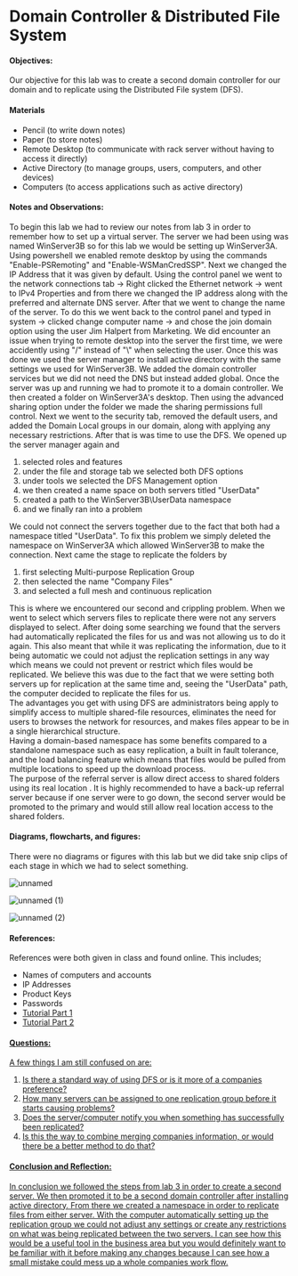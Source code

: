 <h1>Domain Controller & Distributed File System</h1>
  <h4>Objectives:</h4>
  <p>Our objective for this lab was to create a second domain controller for our domain and to replicate using the Distributed File system (DFS).
</p>
  <h4>Materials</h4> 
  <ul>
    <li>Pencil (to write down notes)</li>
    <li>Paper (to store notes)</li>
    <li>Remote Desktop (to communicate with rack server without having  to access it directly)</li>
    <li>Active Directory (to manage groups, users, computers, and other devices)
    <li>Computers (to access applications such as active directory)</li>
  </ul>
  <h4>Notes and Observations:</h4>
    <p>
    To begin this lab we had to review our notes from lab 3 in order to remember how to set up a virtual server. The server we had been using was named WinServer3B so for this lab we would be setting up WinServer3A. Using powershell we enabled remote desktop by using the commands "Enable-PSRemoting" and "Enable-WSManCredSSP". Next we changed the IP Address that it was given by default. Using the control panel we went to the network connections tab -> Right clicked the Ethernet network -> went to IPv4 Properties and from there we changed the IP address along with the preferred and alternate DNS server. After that we went to change the name of the server. To do this we went back to the control panel and typed in system -> clicked change computer name -> and chose the join domain option using the user Jim Halpert from Marketing. We did encounter an issue when trying to remote desktop into the server the first time, we were accidently using "/" instead of "\" when selecting the user. Once this was done we used the server manager to install active directory with the same settings we used for WinServer3B. We added the domain controller services but we did not need the DNS but instead added global. Once the server was up and running we had to promote it to a domain controller. We then created a folder on WinServer3A's desktop. Then using the advanced sharing option under the folder we made the sharing permissions full control. Next we went to the security tab, removed the default users, and added the Domain Local groups in our domain, along with applying any necessary restrictions. After that is was time to use the DFS. We opened up the server manager again and 
<ol>
      <li> selected roles and features </li>
      <li> under the file and storage tab we selected both DFS options </li>
      <li> under tools we selected the DFS Management option </li>
      <li> we then created a name space on both servers titled "UserData" </li>
      <li> created a path to the WinServer3B\UserData namespace </li>
      <li> and we finally ran into a problem </li> 
</ol> 
We could not connect the servers together due to the fact that both had a namespace titled "UserData". To fix this problem we simply deleted the namespace on WinServer3A which allowed WinServer3B to make the connection. Next came the stage to replicate the folders by <ol>
  <li>first selecting Multi-purpose Replication Group </li>
  <li> then selected the name "Company Files" </li>
  <li> and selected a full mesh and continuous replication </li>
</ol>
  This is where we encountered our second and crippling problem. When we went to select which servers files to replicate there were not any servers displayed to select. After doing some searching we found that the servers had automatically replicated the files for us and was not allowing us to do it again. This also meant that while it was replicating the information, due to it being automatic we could not adjust the replication settings in any way which means we could not prevent or restrict which files would be replicated. We believe this was due to the fact that we were setting both servers up for replication at the same time and, seeing the "UserData" path, the computer decided to replicate the files for us.
  <br> The advantages you get with using DFS are administrators being apply to simplify access to multiple shared-file resources, eliminates the need for users to browses the network for resources, and makes files appear to be in a single hierarchical structure.
  <br> Having a domain-based namespace has some benefits compared to a standalone namespace such as easy replication, a built in fault tolerance, and the load balancing feature which means that files would be pulled from multiple locations to speed up the download process.
  <br> The purpose of the referral server is allow direct access to shared folders using its real location . It is highly recommended to have a back-up referral server because if one server were to go down, the second server would be promoted to the primary and would still allow real location access to the shared folders.
    </p>
  <h4>Diagrams, flowcharts, and figures:</h4>
  There were no diagrams or figures with this lab but we did take snip clips of each stage in which we had to select something.
  
 ![unnamed](https://user-images.githubusercontent.com/31741807/55180009-acd22000-5156-11e9-92f4-698d1b176a78.png)
 
 ![unnamed (1)](https://user-images.githubusercontent.com/31741807/55180015-ae034d00-5156-11e9-804f-4f3dfb5db568.png)
 
 ![unnamed (2)](https://user-images.githubusercontent.com/31741807/55180018-af347a00-5156-11e9-8ca7-7443710caf14.png)

  <h4>References:</h4>
    References were both given in class and found online. This includes;
    <ul>
      <li> Names of computers and accounts</li>
      <li> IP Addresses</li>
      <li> Product Keys</li>
      <li> Passwords</li>
      <li><a href="https://nedimmehic.org/2017/10/05/how-to-install-and-configure-distributed-file-system-dfs-2016-part-1/">Tutorial Part 1</li>
      <li><a href="https://nedimmehic.org/2017/11/01/how-to-install-and-configure-distributed-file-system-dfs-2016-part-2/">Tutorial Part 2</li>
    </ul>
  <h4>Questions:</h4>
  A few things I am still confused on are:
  <ol>
  <li> Is there a standard way of using DFS or is it more of a companies preference?</li>
  <li> How many servers can be assigned to one replication group before it starts causing problems?</li>
  <li> Does the server/computer notify you when something has successfully been replicated?</li>
  <li> Is this the way to combine merging companies information, or would there be a better method to do that?</li>
  </ol>
  <h4>Conclusion and Reflection:</h4>
    <p>
    In conclusion we followed the steps from lab 3 in order to create a second server. We then promoted it to be a second domain controller after installing active directory. From there we created a namespace in order to replicate files from either server. With the computer automatically setting up the replication group we could not adjust any settings or create any restrictions on what was being replicated between the two servers. I can see how this would be a useful tool in the business area but you would definitely want to be familiar with it before making any changes because I can see how a small mistake could mess up a whole companies work flow.
    </p>
